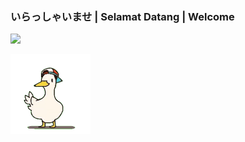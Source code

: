 ### いらっしゃいませ | Selamat Datang | Welcome

<a target="_blank" rel="noopener noreferrer" href="https://github.com/DaGamerFiles"><img src="https://komarev.com/ghpvc/?username=dagamerfiles&color=orange&style=flat&abbreviated=true"/></a>

<a target="_blank" rel="noopener noreferrer" href="https://www.youtube.com/watch?v=CwGfMgFWcT4"><img src="/img/shubashuba.gif" width="128" height="auto"/></a>
